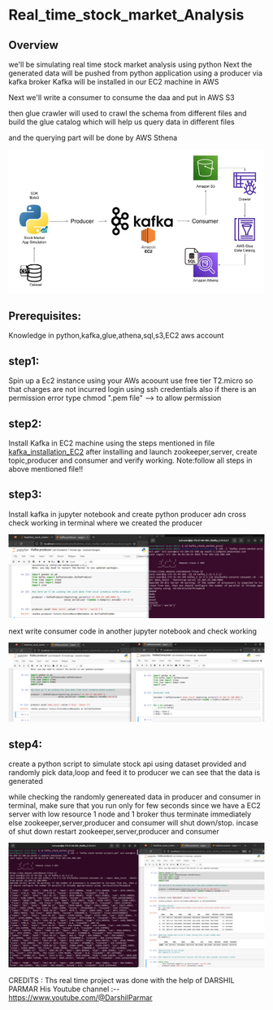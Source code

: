 # Real_time_stock_market_Analysis

## Overview

we'll be simulating real time stock market analysis using python
Next the generated data will be pushed from python application using a producer  via kafka broker
Kafka will be installed in our EC2 machine in AWS

Next we'll write a consumer to consume the daa and put in AWS S3

then glue crawler will used to crawl the schema from different files and build the glue catalog
which will help us query data in different files

and the querying part will be done by AWS Sthena


![My Image](https://github.com/ansel9618/Real_time_stock_market_Analysis/blob/main/images/Architecture.jpg)


## Prerequisites:

Knowledge in python,kafka,glue,athena,sql,s3,EC2
aws account 



## step1:

Spin up a Ec2 instance using your AWs acoount use free tier T2.micro so that charges are not incurred
login using ssh credentials
also if there is an permission error type chmod ".pem file" --> to allow permission

## step2:

Install Kafka in EC2 machine using the steps mentioned in file 
[kafka_installation_EC2](https://github.com/ansel9618/Real_time_stock_market_Analysis/blob/main/kafka_installation_EC2)
after installing and launch zookeeper,server, create topic,producer and consumer and verify working.
Note:follow all steps in above mentioned file!!

## step3:
Install kafka in jupyter notebook and create python producer adn cross check working in terminal where we created the producer

![My Image](https://github.com/ansel9618/Real_time_stock_market_Analysis/blob/main/images/p2_checking_producer_working.png)

next write consumer code in another jupyter notebook and check working

![My Image](https://github.com/ansel9618/Real_time_stock_market_Analysis/blob/main/images/p3_checking_producer_consumer_working.png)

## step4:

create a python script to simulate stock api using dataset provided and randomly pick data,loop and feed it to producer we can see that the data is generated

while checking the randomly genereated data in producer and consumer in terminal, make sure that
you run only for few seconds since we have a EC2 server with low resource 1 node and 1 broker thus terminate immediately 
else zookeeper,server,producer and consumer will shut down/stop.
incase of shut down restart  zookeeper,server,producer and consumer 

![My Image](https://github.com/ansel9618/Real_time_stock_market_Analysis/blob/main/images/p4_checking_python%20data%20genereated_in_kafka.png)







CREDITS : Ths real time project was done with the help of DARSHIL PARMAR 
          His Youtube channel :-- https://www.youtube.com/@DarshilParmar
